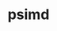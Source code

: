 ---
title: "psimd"
layout: cache
categories: [package, develop]
meta: {"compilers": ["apple-clang@=15.0.0", "gcc@=11.4.0", "gcc@=13.2.0"], "num_specs": 38, "num_specs_by_stack": {"e4s": 10, "e4s-neoverse_v1": 4, "ml-darwin-aarch64-mps": 4, "ml-linux-aarch64-cpu": 10, "ml-linux-aarch64-cuda": 10, "ml-linux-x86_64-cpu": 10, "ml-linux-x86_64-cuda": 10, "root": 38}, "oss": ["ubuntu22.04", "ubuntu24.04", "ventura"], "platforms": ["darwin", "linux"], "stacks": ["e4s", "e4s-neoverse_v1", "ml-darwin-aarch64-mps", "ml-linux-aarch64-cpu", "ml-linux-aarch64-cuda", "ml-linux-x86_64-cpu", "ml-linux-x86_64-cuda", "root"], "targets": ["aarch64", "neoverse_v1", "x86_64_v3"], "versions": ["2020-05-17"]}
spec_details: [{"compiler": "gcc@=11.4.0", "hash": "2wmdrdhlv4zh3qcdo76gqwz5yg4yinpj", "os": "ubuntu22.04", "platform": "linux", "size": "-", "stacks": ["e4s-neoverse_v1", "root"], "tarball": "https://binaries.spack.io/develop/build_cache/linux-ubuntu22.04-neoverse_v1/gcc-11.4.0/psimd-2020-05-17/linux-ubuntu22.04-neoverse_v1-gcc-11.4.0-psimd-2020-05-17-2wmdrdhlv4zh3qcdo76gqwz5yg4yinpj.spack", "target": "neoverse_v1", "variants": ["build_system=cmake", "build_type=Release", "generator=ninja", "~ipo"], "versions": ["2020-05-17"]}, {"compiler": "gcc@=13.2.0", "hash": "5fgyagn6ksy4ypy6iqsg3eqyb6i47pyz", "os": "ubuntu24.04", "platform": "linux", "size": "-", "stacks": ["ml-linux-x86_64-cpu", "ml-linux-x86_64-cuda", "root"], "tarball": "https://binaries.spack.io/develop/build_cache/linux-ubuntu24.04-x86_64_v3/gcc-13.2.0/psimd-2020-05-17/linux-ubuntu24.04-x86_64_v3-gcc-13.2.0-psimd-2020-05-17-5fgyagn6ksy4ypy6iqsg3eqyb6i47pyz.spack", "target": "x86_64_v3", "variants": ["build_system=cmake", "build_type=Release", "generator=ninja", "~ipo"], "versions": ["2020-05-17"]}, {"compiler": "gcc@=13.2.0", "hash": "5qlok3tldbykbqmaxa4y76jrm4z37g5v", "os": "ubuntu24.04", "platform": "linux", "size": "-", "stacks": ["ml-linux-aarch64-cpu", "ml-linux-aarch64-cuda", "root"], "tarball": "https://binaries.spack.io/develop/build_cache/linux-ubuntu24.04-aarch64/gcc-13.2.0/psimd-2020-05-17/linux-ubuntu24.04-aarch64-gcc-13.2.0-psimd-2020-05-17-5qlok3tldbykbqmaxa4y76jrm4z37g5v.spack", "target": "aarch64", "variants": ["build_system=cmake", "build_type=Release", "generator=ninja", "~ipo"], "versions": ["2020-05-17"]}, {"compiler": "gcc@=11.4.0", "hash": "6cqu7a5lpk4xwem7wek4pm7nvxj6bost", "os": "ubuntu22.04", "platform": "linux", "size": "-", "stacks": ["e4s", "root"], "tarball": "https://binaries.spack.io/develop/build_cache/linux-ubuntu22.04-x86_64_v3/gcc-11.4.0/psimd-2020-05-17/linux-ubuntu22.04-x86_64_v3-gcc-11.4.0-psimd-2020-05-17-6cqu7a5lpk4xwem7wek4pm7nvxj6bost.spack", "target": "x86_64_v3", "variants": ["build_system=cmake", "build_type=Release", "generator=ninja", "~ipo"], "versions": ["2020-05-17"]}, {"compiler": "gcc@=13.2.0", "hash": "b5z5du3e2cf4b65br22gg3phloink4dy", "os": "ubuntu24.04", "platform": "linux", "size": "-", "stacks": ["ml-linux-aarch64-cpu", "ml-linux-aarch64-cuda", "root"], "tarball": "https://binaries.spack.io/develop/build_cache/linux-ubuntu24.04-aarch64/gcc-13.2.0/psimd-2020-05-17/linux-ubuntu24.04-aarch64-gcc-13.2.0-psimd-2020-05-17-b5z5du3e2cf4b65br22gg3phloink4dy.spack", "target": "aarch64", "variants": ["build_system=cmake", "build_type=Release", "generator=ninja", "~ipo"], "versions": ["2020-05-17"]}, {"compiler": "gcc@=11.4.0", "hash": "b63yjmtiy3mi2pdy7sq2yyar3ii4vhop", "os": "ubuntu22.04", "platform": "linux", "size": "-", "stacks": ["e4s", "root"], "tarball": "https://binaries.spack.io/develop/build_cache/linux-ubuntu22.04-x86_64_v3/gcc-11.4.0/psimd-2020-05-17/linux-ubuntu22.04-x86_64_v3-gcc-11.4.0-psimd-2020-05-17-b63yjmtiy3mi2pdy7sq2yyar3ii4vhop.spack", "target": "x86_64_v3", "variants": ["build_system=cmake", "build_type=Release", "generator=ninja", "~ipo"], "versions": ["2020-05-17"]}, {"compiler": "apple-clang@=15.0.0", "hash": "bbkfax7jwo3jmeqxoj6ag64gkiffjtzu", "os": "ventura", "platform": "darwin", "size": "-", "stacks": ["ml-darwin-aarch64-mps", "root"], "tarball": "https://binaries.spack.io/develop/build_cache/darwin-ventura-aarch64/apple-clang-15.0.0/psimd-2020-05-17/darwin-ventura-aarch64-apple-clang-15.0.0-psimd-2020-05-17-bbkfax7jwo3jmeqxoj6ag64gkiffjtzu.spack", "target": "aarch64", "variants": ["build_system=cmake", "build_type=Release", "generator=ninja", "~ipo"], "versions": ["2020-05-17"]}, {"compiler": "gcc@=13.2.0", "hash": "bk3wyx36pirlbxbxsb574wmxcniu6iv4", "os": "ubuntu24.04", "platform": "linux", "size": "-", "stacks": ["ml-linux-x86_64-cpu", "ml-linux-x86_64-cuda", "root"], "tarball": "https://binaries.spack.io/develop/build_cache/linux-ubuntu24.04-x86_64_v3/gcc-13.2.0/psimd-2020-05-17/linux-ubuntu24.04-x86_64_v3-gcc-13.2.0-psimd-2020-05-17-bk3wyx36pirlbxbxsb574wmxcniu6iv4.spack", "target": "x86_64_v3", "variants": ["build_system=cmake", "build_type=Release", "generator=ninja", "~ipo"], "versions": ["2020-05-17"]}, {"compiler": "gcc@=13.2.0", "hash": "bmedommyw5pzngj3j6tsqb4xxbvmkfo4", "os": "ubuntu24.04", "platform": "linux", "size": "-", "stacks": ["ml-linux-aarch64-cpu", "ml-linux-aarch64-cuda", "root"], "tarball": "https://binaries.spack.io/develop/build_cache/linux-ubuntu24.04-aarch64/gcc-13.2.0/psimd-2020-05-17/linux-ubuntu24.04-aarch64-gcc-13.2.0-psimd-2020-05-17-bmedommyw5pzngj3j6tsqb4xxbvmkfo4.spack", "target": "aarch64", "variants": ["build_system=cmake", "build_type=Release", "generator=ninja", "~ipo"], "versions": ["2020-05-17"]}, {"compiler": "gcc@=11.4.0", "hash": "cmhdmo7ibzpeqqns4lyalcpdnxvizhbh", "os": "ubuntu22.04", "platform": "linux", "size": "-", "stacks": ["e4s", "root"], "tarball": "https://binaries.spack.io/develop/build_cache/linux-ubuntu22.04-x86_64_v3/gcc-11.4.0/psimd-2020-05-17/linux-ubuntu22.04-x86_64_v3-gcc-11.4.0-psimd-2020-05-17-cmhdmo7ibzpeqqns4lyalcpdnxvizhbh.spack", "target": "x86_64_v3", "variants": ["build_system=cmake", "build_type=Release", "generator=ninja", "~ipo"], "versions": ["2020-05-17"]}, {"compiler": "apple-clang@=15.0.0", "hash": "dfw6ybjmlbu4ciosos7akhtcxowjc4lf", "os": "ventura", "platform": "darwin", "size": "-", "stacks": ["ml-darwin-aarch64-mps", "root"], "tarball": "https://binaries.spack.io/develop/build_cache/darwin-ventura-aarch64/apple-clang-15.0.0/psimd-2020-05-17/darwin-ventura-aarch64-apple-clang-15.0.0-psimd-2020-05-17-dfw6ybjmlbu4ciosos7akhtcxowjc4lf.spack", "target": "aarch64", "variants": ["build_system=cmake", "build_type=Release", "generator=ninja", "~ipo"], "versions": ["2020-05-17"]}, {"compiler": "gcc@=11.4.0", "hash": "e2yalxvqnjfrn654lechsxpzcenopmts", "os": "ubuntu22.04", "platform": "linux", "size": "-", "stacks": ["e4s-neoverse_v1", "root"], "tarball": "https://binaries.spack.io/develop/build_cache/linux-ubuntu22.04-neoverse_v1/gcc-11.4.0/psimd-2020-05-17/linux-ubuntu22.04-neoverse_v1-gcc-11.4.0-psimd-2020-05-17-e2yalxvqnjfrn654lechsxpzcenopmts.spack", "target": "neoverse_v1", "variants": ["build_system=cmake", "build_type=Release", "generator=ninja", "~ipo"], "versions": ["2020-05-17"]}, {"compiler": "apple-clang@=15.0.0", "hash": "fgllx7lsnpe47gj4unuhqa5oq7d2o4md", "os": "ventura", "platform": "darwin", "size": "-", "stacks": ["ml-darwin-aarch64-mps", "root"], "tarball": "https://binaries.spack.io/develop/build_cache/darwin-ventura-aarch64/apple-clang-15.0.0/psimd-2020-05-17/darwin-ventura-aarch64-apple-clang-15.0.0-psimd-2020-05-17-fgllx7lsnpe47gj4unuhqa5oq7d2o4md.spack", "target": "aarch64", "variants": ["build_system=cmake", "build_type=Release", "generator=ninja", "~ipo"], "versions": ["2020-05-17"]}, {"compiler": "gcc@=13.2.0", "hash": "gigcprllb2lxwndn4anjxbpmypn36x64", "os": "ubuntu24.04", "platform": "linux", "size": "-", "stacks": ["ml-linux-x86_64-cpu", "ml-linux-x86_64-cuda", "root"], "tarball": "https://binaries.spack.io/develop/build_cache/linux-ubuntu24.04-x86_64_v3/gcc-13.2.0/psimd-2020-05-17/linux-ubuntu24.04-x86_64_v3-gcc-13.2.0-psimd-2020-05-17-gigcprllb2lxwndn4anjxbpmypn36x64.spack", "target": "x86_64_v3", "variants": ["build_system=cmake", "build_type=Release", "generator=ninja", "~ipo"], "versions": ["2020-05-17"]}, {"compiler": "gcc@=11.4.0", "hash": "iwpg4fw7j3ssvezmz7gsobaj4esj64vz", "os": "ubuntu22.04", "platform": "linux", "size": "-", "stacks": ["e4s", "root"], "tarball": "https://binaries.spack.io/develop/build_cache/linux-ubuntu22.04-x86_64_v3/gcc-11.4.0/psimd-2020-05-17/linux-ubuntu22.04-x86_64_v3-gcc-11.4.0-psimd-2020-05-17-iwpg4fw7j3ssvezmz7gsobaj4esj64vz.spack", "target": "x86_64_v3", "variants": ["build_system=cmake", "build_type=Release", "generator=ninja", "~ipo"], "versions": ["2020-05-17"]}, {"compiler": "gcc@=13.2.0", "hash": "j6ous27zgfwc33sa6brjyohtx64h7hwk", "os": "ubuntu24.04", "platform": "linux", "size": "-", "stacks": ["ml-linux-aarch64-cpu", "ml-linux-aarch64-cuda", "root"], "tarball": "https://binaries.spack.io/develop/build_cache/linux-ubuntu24.04-aarch64/gcc-13.2.0/psimd-2020-05-17/linux-ubuntu24.04-aarch64-gcc-13.2.0-psimd-2020-05-17-j6ous27zgfwc33sa6brjyohtx64h7hwk.spack", "target": "aarch64", "variants": ["build_system=cmake", "build_type=Release", "generator=ninja", "~ipo"], "versions": ["2020-05-17"]}, {"compiler": "gcc@=11.4.0", "hash": "jdocagw3upj7kk25w2vmxaux2u4oybm6", "os": "ubuntu22.04", "platform": "linux", "size": "-", "stacks": ["e4s", "root"], "tarball": "https://binaries.spack.io/develop/build_cache/linux-ubuntu22.04-x86_64_v3/gcc-11.4.0/psimd-2020-05-17/linux-ubuntu22.04-x86_64_v3-gcc-11.4.0-psimd-2020-05-17-jdocagw3upj7kk25w2vmxaux2u4oybm6.spack", "target": "x86_64_v3", "variants": ["build_system=cmake", "build_type=Release", "generator=ninja", "~ipo"], "versions": ["2020-05-17"]}, {"compiler": "gcc@=13.2.0", "hash": "jytf5t2wksoztge7elx3vgguyaxqbnms", "os": "ubuntu24.04", "platform": "linux", "size": "-", "stacks": ["ml-linux-aarch64-cpu", "ml-linux-aarch64-cuda", "root"], "tarball": "https://binaries.spack.io/develop/build_cache/linux-ubuntu24.04-aarch64/gcc-13.2.0/psimd-2020-05-17/linux-ubuntu24.04-aarch64-gcc-13.2.0-psimd-2020-05-17-jytf5t2wksoztge7elx3vgguyaxqbnms.spack", "target": "aarch64", "variants": ["build_system=cmake", "build_type=Release", "generator=ninja", "~ipo"], "versions": ["2020-05-17"]}, {"compiler": "gcc@=13.2.0", "hash": "kzyyl22twrbuprnn6lmbpyuoxjwquvcp", "os": "ubuntu24.04", "platform": "linux", "size": "-", "stacks": ["ml-linux-aarch64-cpu", "ml-linux-aarch64-cuda", "root"], "tarball": "https://binaries.spack.io/develop/build_cache/linux-ubuntu24.04-aarch64/gcc-13.2.0/psimd-2020-05-17/linux-ubuntu24.04-aarch64-gcc-13.2.0-psimd-2020-05-17-kzyyl22twrbuprnn6lmbpyuoxjwquvcp.spack", "target": "aarch64", "variants": ["build_system=cmake", "build_type=Release", "generator=ninja", "~ipo"], "versions": ["2020-05-17"]}, {"compiler": "gcc@=13.2.0", "hash": "lnfkdbkiubaxbtgtlfas7dkw2rof6def", "os": "ubuntu24.04", "platform": "linux", "size": "-", "stacks": ["ml-linux-aarch64-cpu", "ml-linux-aarch64-cuda", "root"], "tarball": "https://binaries.spack.io/develop/build_cache/linux-ubuntu24.04-aarch64/gcc-13.2.0/psimd-2020-05-17/linux-ubuntu24.04-aarch64-gcc-13.2.0-psimd-2020-05-17-lnfkdbkiubaxbtgtlfas7dkw2rof6def.spack", "target": "aarch64", "variants": ["build_system=cmake", "build_type=Release", "generator=ninja", "~ipo"], "versions": ["2020-05-17"]}, {"compiler": "gcc@=11.4.0", "hash": "lseozje3tkx7wl6rnjfkwbiz2255iwoh", "os": "ubuntu22.04", "platform": "linux", "size": "-", "stacks": ["e4s", "root"], "tarball": "https://binaries.spack.io/develop/build_cache/linux-ubuntu22.04-x86_64_v3/gcc-11.4.0/psimd-2020-05-17/linux-ubuntu22.04-x86_64_v3-gcc-11.4.0-psimd-2020-05-17-lseozje3tkx7wl6rnjfkwbiz2255iwoh.spack", "target": "x86_64_v3", "variants": ["build_system=cmake", "build_type=Release", "generator=ninja", "~ipo"], "versions": ["2020-05-17"]}, {"compiler": "gcc@=11.4.0", "hash": "lvmvexmvt6ehnejmydjekg34qu7mwkon", "os": "ubuntu22.04", "platform": "linux", "size": "-", "stacks": ["e4s", "root"], "tarball": "https://binaries.spack.io/develop/build_cache/linux-ubuntu22.04-x86_64_v3/gcc-11.4.0/psimd-2020-05-17/linux-ubuntu22.04-x86_64_v3-gcc-11.4.0-psimd-2020-05-17-lvmvexmvt6ehnejmydjekg34qu7mwkon.spack", "target": "x86_64_v3", "variants": ["build_system=cmake", "build_type=Release", "generator=ninja", "~ipo"], "versions": ["2020-05-17"]}, {"compiler": "gcc@=11.4.0", "hash": "msyq6mmzc2ss573wicfm3zum4avopkma", "os": "ubuntu22.04", "platform": "linux", "size": "-", "stacks": ["e4s-neoverse_v1", "root"], "tarball": "https://binaries.spack.io/develop/build_cache/linux-ubuntu22.04-neoverse_v1/gcc-11.4.0/psimd-2020-05-17/linux-ubuntu22.04-neoverse_v1-gcc-11.4.0-psimd-2020-05-17-msyq6mmzc2ss573wicfm3zum4avopkma.spack", "target": "neoverse_v1", "variants": ["build_system=cmake", "build_type=Release", "generator=ninja", "~ipo"], "versions": ["2020-05-17"]}, {"compiler": "gcc@=13.2.0", "hash": "n5icycjvql7lzkwhpycglxojcryvyq3k", "os": "ubuntu24.04", "platform": "linux", "size": "-", "stacks": ["ml-linux-aarch64-cpu", "ml-linux-aarch64-cuda", "root"], "tarball": "https://binaries.spack.io/develop/build_cache/linux-ubuntu24.04-aarch64/gcc-13.2.0/psimd-2020-05-17/linux-ubuntu24.04-aarch64-gcc-13.2.0-psimd-2020-05-17-n5icycjvql7lzkwhpycglxojcryvyq3k.spack", "target": "aarch64", "variants": ["build_system=cmake", "build_type=Release", "generator=ninja", "~ipo"], "versions": ["2020-05-17"]}, {"compiler": "gcc@=13.2.0", "hash": "odppmldwtwexrdfqnicebpmedugsp2dl", "os": "ubuntu24.04", "platform": "linux", "size": "-", "stacks": ["ml-linux-x86_64-cpu", "ml-linux-x86_64-cuda", "root"], "tarball": "https://binaries.spack.io/develop/build_cache/linux-ubuntu24.04-x86_64_v3/gcc-13.2.0/psimd-2020-05-17/linux-ubuntu24.04-x86_64_v3-gcc-13.2.0-psimd-2020-05-17-odppmldwtwexrdfqnicebpmedugsp2dl.spack", "target": "x86_64_v3", "variants": ["build_system=cmake", "build_type=Release", "generator=ninja", "~ipo"], "versions": ["2020-05-17"]}, {"compiler": "gcc@=13.2.0", "hash": "oejs7dckgvg5ekpudoxgslrehtbmei57", "os": "ubuntu24.04", "platform": "linux", "size": "-", "stacks": ["ml-linux-x86_64-cpu", "ml-linux-x86_64-cuda", "root"], "tarball": "https://binaries.spack.io/develop/build_cache/linux-ubuntu24.04-x86_64_v3/gcc-13.2.0/psimd-2020-05-17/linux-ubuntu24.04-x86_64_v3-gcc-13.2.0-psimd-2020-05-17-oejs7dckgvg5ekpudoxgslrehtbmei57.spack", "target": "x86_64_v3", "variants": ["build_system=cmake", "build_type=Release", "generator=ninja", "~ipo"], "versions": ["2020-05-17"]}, {"compiler": "gcc@=13.2.0", "hash": "p6qnufipv72buhvbg75lvqul7m5nckq5", "os": "ubuntu24.04", "platform": "linux", "size": "-", "stacks": ["ml-linux-x86_64-cpu", "ml-linux-x86_64-cuda", "root"], "tarball": "https://binaries.spack.io/develop/build_cache/linux-ubuntu24.04-x86_64_v3/gcc-13.2.0/psimd-2020-05-17/linux-ubuntu24.04-x86_64_v3-gcc-13.2.0-psimd-2020-05-17-p6qnufipv72buhvbg75lvqul7m5nckq5.spack", "target": "x86_64_v3", "variants": ["build_system=cmake", "build_type=Release", "generator=ninja", "~ipo"], "versions": ["2020-05-17"]}, {"compiler": "gcc@=13.2.0", "hash": "ppwhqrlms6wbn6ke352bj7uau6qnsldg", "os": "ubuntu24.04", "platform": "linux", "size": "-", "stacks": ["ml-linux-x86_64-cpu", "ml-linux-x86_64-cuda", "root"], "tarball": "https://binaries.spack.io/develop/build_cache/linux-ubuntu24.04-x86_64_v3/gcc-13.2.0/psimd-2020-05-17/linux-ubuntu24.04-x86_64_v3-gcc-13.2.0-psimd-2020-05-17-ppwhqrlms6wbn6ke352bj7uau6qnsldg.spack", "target": "x86_64_v3", "variants": ["build_system=cmake", "build_type=Release", "generator=ninja", "~ipo"], "versions": ["2020-05-17"]}, {"compiler": "gcc@=13.2.0", "hash": "ruqgksgcqhpkqbedl5fytne4fl76f5u7", "os": "ubuntu24.04", "platform": "linux", "size": "-", "stacks": ["ml-linux-aarch64-cpu", "ml-linux-aarch64-cuda", "root"], "tarball": "https://binaries.spack.io/develop/build_cache/linux-ubuntu24.04-aarch64/gcc-13.2.0/psimd-2020-05-17/linux-ubuntu24.04-aarch64-gcc-13.2.0-psimd-2020-05-17-ruqgksgcqhpkqbedl5fytne4fl76f5u7.spack", "target": "aarch64", "variants": ["build_system=cmake", "build_type=Release", "generator=ninja", "~ipo"], "versions": ["2020-05-17"]}, {"compiler": "gcc@=11.4.0", "hash": "sqqmkj23wvnavzgwda4vdlqlstjurlpw", "os": "ubuntu22.04", "platform": "linux", "size": "-", "stacks": ["e4s", "root"], "tarball": "https://binaries.spack.io/develop/build_cache/linux-ubuntu22.04-x86_64_v3/gcc-11.4.0/psimd-2020-05-17/linux-ubuntu22.04-x86_64_v3-gcc-11.4.0-psimd-2020-05-17-sqqmkj23wvnavzgwda4vdlqlstjurlpw.spack", "target": "x86_64_v3", "variants": ["build_system=cmake", "build_type=Release", "generator=ninja", "~ipo"], "versions": ["2020-05-17"]}, {"compiler": "gcc@=13.2.0", "hash": "t5lhrqnr6qfsrd5qjijr5samv4pax6ec", "os": "ubuntu24.04", "platform": "linux", "size": "-", "stacks": ["ml-linux-aarch64-cpu", "ml-linux-aarch64-cuda", "root"], "tarball": "https://binaries.spack.io/develop/build_cache/linux-ubuntu24.04-aarch64/gcc-13.2.0/psimd-2020-05-17/linux-ubuntu24.04-aarch64-gcc-13.2.0-psimd-2020-05-17-t5lhrqnr6qfsrd5qjijr5samv4pax6ec.spack", "target": "aarch64", "variants": ["build_system=cmake", "build_type=Release", "generator=ninja", "~ipo"], "versions": ["2020-05-17"]}, {"compiler": "apple-clang@=15.0.0", "hash": "t7rwywzlkeogh4vtythio75lsb27ksyp", "os": "ventura", "platform": "darwin", "size": "-", "stacks": ["ml-darwin-aarch64-mps", "root"], "tarball": "https://binaries.spack.io/develop/build_cache/darwin-ventura-aarch64/apple-clang-15.0.0/psimd-2020-05-17/darwin-ventura-aarch64-apple-clang-15.0.0-psimd-2020-05-17-t7rwywzlkeogh4vtythio75lsb27ksyp.spack", "target": "aarch64", "variants": ["build_system=cmake", "build_type=Release", "generator=ninja", "~ipo"], "versions": ["2020-05-17"]}, {"compiler": "gcc@=11.4.0", "hash": "trfwsd7fktfegblp3l56xud7zvwiqnqe", "os": "ubuntu22.04", "platform": "linux", "size": "-", "stacks": ["e4s", "root"], "tarball": "https://binaries.spack.io/develop/build_cache/linux-ubuntu22.04-x86_64_v3/gcc-11.4.0/psimd-2020-05-17/linux-ubuntu22.04-x86_64_v3-gcc-11.4.0-psimd-2020-05-17-trfwsd7fktfegblp3l56xud7zvwiqnqe.spack", "target": "x86_64_v3", "variants": ["build_system=cmake", "build_type=Release", "generator=ninja", "~ipo"], "versions": ["2020-05-17"]}, {"compiler": "gcc@=13.2.0", "hash": "uzrwjwodycaa3mvdmdilzivvvuzqaofy", "os": "ubuntu24.04", "platform": "linux", "size": "-", "stacks": ["ml-linux-x86_64-cpu", "ml-linux-x86_64-cuda", "root"], "tarball": "https://binaries.spack.io/develop/build_cache/linux-ubuntu24.04-x86_64_v3/gcc-13.2.0/psimd-2020-05-17/linux-ubuntu24.04-x86_64_v3-gcc-13.2.0-psimd-2020-05-17-uzrwjwodycaa3mvdmdilzivvvuzqaofy.spack", "target": "x86_64_v3", "variants": ["build_system=cmake", "build_type=Release", "generator=ninja", "~ipo"], "versions": ["2020-05-17"]}, {"compiler": "gcc@=11.4.0", "hash": "v6ru7v3b5ptwtksd6nugn3d6cm53roib", "os": "ubuntu22.04", "platform": "linux", "size": "-", "stacks": ["e4s", "root"], "tarball": "https://binaries.spack.io/develop/build_cache/linux-ubuntu22.04-x86_64_v3/gcc-11.4.0/psimd-2020-05-17/linux-ubuntu22.04-x86_64_v3-gcc-11.4.0-psimd-2020-05-17-v6ru7v3b5ptwtksd6nugn3d6cm53roib.spack", "target": "x86_64_v3", "variants": ["build_system=cmake", "build_type=Release", "generator=ninja", "~ipo"], "versions": ["2020-05-17"]}, {"compiler": "gcc@=11.4.0", "hash": "xge5v3wdwr67favaodfhwimwdn4656a4", "os": "ubuntu22.04", "platform": "linux", "size": "-", "stacks": ["e4s-neoverse_v1", "root"], "tarball": "https://binaries.spack.io/develop/build_cache/linux-ubuntu22.04-neoverse_v1/gcc-11.4.0/psimd-2020-05-17/linux-ubuntu22.04-neoverse_v1-gcc-11.4.0-psimd-2020-05-17-xge5v3wdwr67favaodfhwimwdn4656a4.spack", "target": "neoverse_v1", "variants": ["build_system=cmake", "build_type=Release", "generator=ninja", "~ipo"], "versions": ["2020-05-17"]}, {"compiler": "gcc@=13.2.0", "hash": "y24t2qdiarii72nlehirzokfvudvorit", "os": "ubuntu24.04", "platform": "linux", "size": "-", "stacks": ["ml-linux-x86_64-cpu", "ml-linux-x86_64-cuda", "root"], "tarball": "https://binaries.spack.io/develop/build_cache/linux-ubuntu24.04-x86_64_v3/gcc-13.2.0/psimd-2020-05-17/linux-ubuntu24.04-x86_64_v3-gcc-13.2.0-psimd-2020-05-17-y24t2qdiarii72nlehirzokfvudvorit.spack", "target": "x86_64_v3", "variants": ["build_system=cmake", "build_type=Release", "generator=ninja", "~ipo"], "versions": ["2020-05-17"]}, {"compiler": "gcc@=13.2.0", "hash": "yicscymgpm4gqqu35g5zawfnggfxvj74", "os": "ubuntu24.04", "platform": "linux", "size": "-", "stacks": ["ml-linux-x86_64-cpu", "ml-linux-x86_64-cuda", "root"], "tarball": "https://binaries.spack.io/develop/build_cache/linux-ubuntu24.04-x86_64_v3/gcc-13.2.0/psimd-2020-05-17/linux-ubuntu24.04-x86_64_v3-gcc-13.2.0-psimd-2020-05-17-yicscymgpm4gqqu35g5zawfnggfxvj74.spack", "target": "x86_64_v3", "variants": ["build_system=cmake", "build_type=Release", "generator=ninja", "~ipo"], "versions": ["2020-05-17"]}]
---